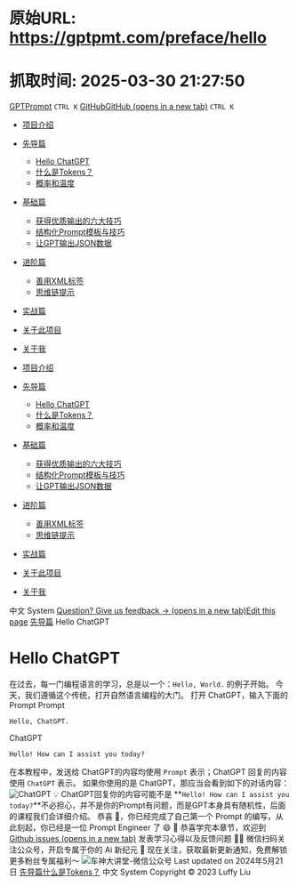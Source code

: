 # 原始URL: https://gptpmt.com/preface/hello

# 抓取时间: 2025-03-30 21:27:50

[GPTPrompt](https://gptpmt.com/)
`CTRL K`
[GitHubGitHub (opens in a new tab)](https://github.com/CarGod/gptpmt)
`CTRL K`
  * [项目介绍](https://gptpmt.com/)
  * [先导篇](https://gptpmt.com/preface)
    * [Hello ChatGPT](https://gptpmt.com/preface/hello)
    * [什么是Tokens？](https://gptpmt.com/preface/basics_token)
    * [概率和温度](https://gptpmt.com/preface/basics_probability)
  * [基础篇](https://gptpmt.com/foundation)
    * [获得优质输出的六大技巧](https://gptpmt.com/foundation/grammar)
    * [结构化Prompt模板与技巧](https://gptpmt.com/foundation/structured)
    * [让GPT输出JSON数据](https://gptpmt.com/foundation/json_format)
  * [进阶篇](https://gptpmt.com/advance)
    * [善用XML标签](https://gptpmt.com/advance/use_xml)
    * [思维链提示](https://gptpmt.com/advance/let_think)
  * [实战篇](https://gptpmt.com/practice)
  * [关于此项目](https://gptpmt.com/about)
  * [关于我](https://gptpmt.com/contact)


  * [项目介绍](https://gptpmt.com/)
  * [先导篇](https://gptpmt.com/preface)
    * [Hello ChatGPT](https://gptpmt.com/preface/hello)
    * [什么是Tokens？](https://gptpmt.com/preface/basics_token)
    * [概率和温度](https://gptpmt.com/preface/basics_probability)
  * [基础篇](https://gptpmt.com/foundation)
    * [获得优质输出的六大技巧](https://gptpmt.com/foundation/grammar)
    * [结构化Prompt模板与技巧](https://gptpmt.com/foundation/structured)
    * [让GPT输出JSON数据](https://gptpmt.com/foundation/json_format)
  * [进阶篇](https://gptpmt.com/advance)
    * [善用XML标签](https://gptpmt.com/advance/use_xml)
    * [思维链提示](https://gptpmt.com/advance/let_think)
  * [实战篇](https://gptpmt.com/practice)
  * [关于此项目](https://gptpmt.com/about)
  * [关于我](https://gptpmt.com/contact)


中文
System
[Question? Give us feedback → (opens in a new tab)](https://github.com/CarGod/gptpmt/issues/new?title=Feedback%20for%20%E2%80%9CHello%20ChatGPT%E2%80%9D&labels=feedback)[Edit this page](https://github.com/CarGod/gptpmt/pages/preface/hello.zh.mdx)
[先导篇](https://gptpmt.com/preface)
Hello ChatGPT
# Hello ChatGPT
在过去，每一门编程语言的学习，总是以一个：`Hello, World.` 的例子开始。
今天，我们遵循这个传统，打开自然语言编程的大门。
打开 ChatGPT，输入下面的 Prompt
Prompt
```
Hello, ChatGPT.
```

ChatGPT
```
Hello! How can I assist you today?
```

在本教程中，发送给 ChatGPT的内容均使用 `Prompt` 表示；ChatGPT 回复的内容 使用 `ChatGPT` 表示。
如果你使用的是 ChatGPT，那应当会看到如下的对话内容：
![ChatGPT](https://gptpmt.com/_next/image?url=%2F_next%2Fstatic%2Fmedia%2Fhello-1.9b4ecb02.png&w=1920&q=75)
💡
ChatGPT回复你的内容可能不是 **`Hello! How can I assist you today?`**不必担心，并不是你的Prompt有问题，而是GPT本身具有随机性，后面的课程我们会详细介绍。
恭喜 🎉，你已经完成了自己第一个 Prompt 的编写，从此刻起，你已经是一位 Prompt Engineer 了 😄
💬
恭喜学完本章节，欢迎到 [Github issues (opens in a new tab)](https://github.com/CarGod/gptpmt/issues/new?labels=feedback) 发表学习心得以及反馈问题 👏🏻
微信扫码关注公众号，开启专属于你的
Ai 新纪元
🎉
现在关注，获取最新更新通知，免费解锁更多粉丝专属福利～
![车神大讲堂-微信公众号](https://gptpmt.com/_next/image?url=%2F_next%2Fstatic%2Fmedia%2Fofficial-wechat.616d90eb.png&w=1920&q=75)
Last updated on 2024年5月21日
[先导篇](https://gptpmt.com/preface "先导篇")[什么是Tokens？](https://gptpmt.com/preface/basics_token "什么是Tokens？")
中文
System
Copyright © 2023 Luffy Liu
